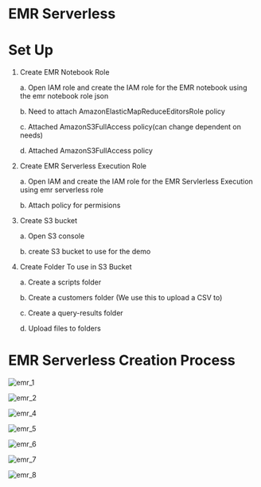 # EMR Serverless

# Set Up
1.	Create EMR Notebook Role

	a.	Open IAM role and create the IAM role for the EMR notebook using the emr notebook role json
	
	b.	Need to attach AmazonElasticMapReduceEditorsRole policy

	c.	Attached AmazonS3FullAccess policy(can change dependent on needs)
	
	d.	Attached AmazonS3FullAccess policy

2.	Create EMR Serverless Execution Role

	a.	Open IAM and create the IAM role for the EMR Servlerless Execution using emr serverless role
	
	b.	Attach policy for permisions
	
3.	Create S3 bucket

	a.	Open S3 console
	
	b.	create S3 bucket to use for the demo

4.	Create Folder To use in S3 Bucket

	a.	Create a scripts folder
	
	b.	Create a customers folder (We use this to upload a CSV to)
	
	c.	Create a query-results folder
	
	d.	Upload files to folders

# EMR Serverless Creation Process

![emr_1](https://user-images.githubusercontent.com/64408106/230758360-4824c1b8-06a6-4c6a-ac04-c2393ce0bd3b.jpg)

![emr_2](https://user-images.githubusercontent.com/64408106/230758373-542e3a01-bfac-4edc-8c8e-f9ad7f46f633.jpg)

![emr_4](https://user-images.githubusercontent.com/64408106/230758384-25099fdc-43cb-465c-a11f-8052051b2caf.jpg)

![emr_5](https://user-images.githubusercontent.com/64408106/230758393-f9545ea1-4827-4985-8734-6fd73a16f387.jpg)

![emr_6](https://user-images.githubusercontent.com/64408106/230758409-e6d34768-1d9a-4192-b4bd-3db7a3d0a54e.jpg)

![emr_7](https://user-images.githubusercontent.com/64408106/230758430-50f83861-c389-4984-ab15-27a397d82012.jpg)

![emr_8](https://user-images.githubusercontent.com/64408106/230758441-f432ef12-a666-474c-a909-816601964f9e.jpg)











